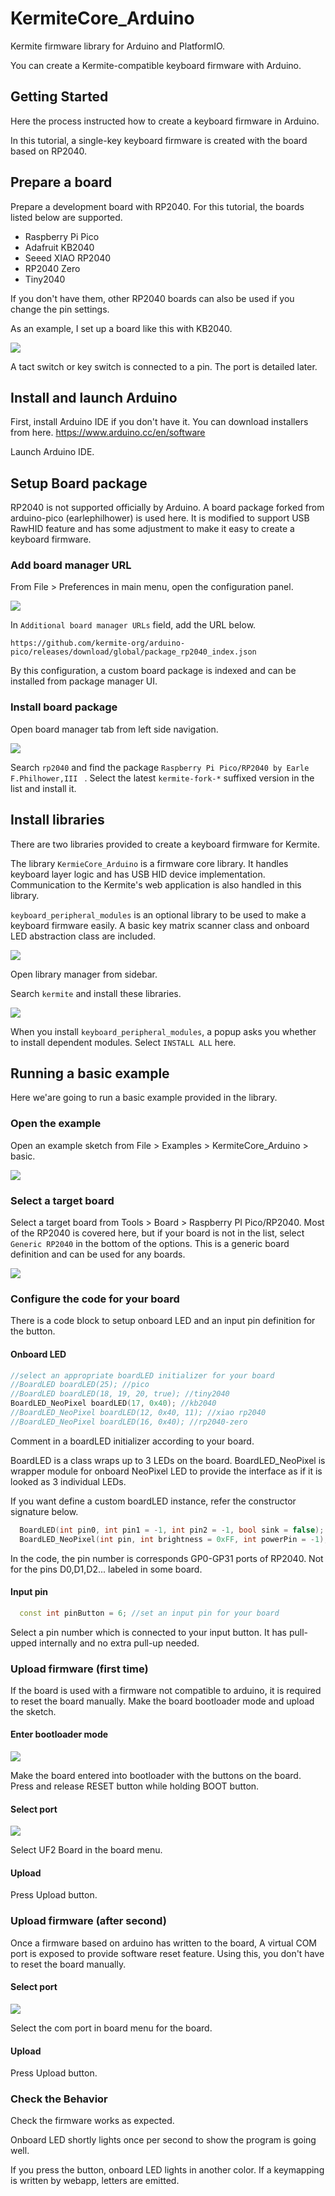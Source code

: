 # KermiteCore_Arduino

Kermite firmware library for Arduino and PlatformIO.

You can create a Kermite-compatible keyboard firmware with Arduino.

## Getting Started
 
Here the process instructed how to create a keyboard firmware in Arduino.

In this tutorial, a single-key keyboard firmware is created with the board based on RP2040.

## Prepare a board

Prepare a development board with RP2040.
For this tutorial, the boards listed below are supported.

- Raspberry Pi Pico
- Adafruit KB2040
- Seeed XIAO RP2040
- RP2040 Zero
- Tiny2040

If you don't have them, other RP2040 boards can also be used if you change the pin settings.

As an example, I set up a board like this with KB2040.

<!-- ![](https://i.gyazo.com/c4a33994214317d46f5bd8b0a2822a85.png) -->

![](https://i.gyazo.com/67cc005212fe9d83c00a4a4c7bfcd149.png)

A tact switch or key switch is connected to a pin. The port is detailed later.


## Install and launch Arduino 
First, install Arduino IDE if you don't have it.
You can download installers from here.
https://www.arduino.cc/en/software

Launch Arduino IDE.

## Setup Board package

RP2040 is not supported officially by Arduino.
A board package forked from arduino-pico (earlephilhower) is used here. It is modified to support USB RawHID feature and has some adjustment to make it easy to create a keyboard firmware.

### Add board manager URL

From File > Preferences in main menu, open the configuration panel.

![](https://i.gyazo.com/68b76da9df8147c45c2fcf279f6e4dec.png)

In `Additional board manager URLs` field, add the URL below.
```
https://github.com/kermite-org/arduino-pico/releases/download/global/package_rp2040_index.json
```

By this configuration, a custom board package is indexed and can be installed from package manager UI.

### Install board package

Open board manager tab from left side navigation.

<!-- ![](https://i.imgur.com/NOjQsAO.png) -->

![](https://i.gyazo.com/43a1f531f7c686b02cff66dcb94860da.png)

Search `rp2040` and find the package `Raspberry Pi Pico/RP2040 by Earle F.Philhower,III ` . Select the latest `kermite-fork-*` suffixed version in the list and install it.


## Install libraries

There are two libraries provided to create a keyboard firmware for Kermite.

The library `KermieCore_Arduino` is a firmware core library. It handles keyboard layer logic and has USB HID device implementation. Communication to the Kermite's web application is also handled in this library.

`keyboard_peripheral_modules` is an optional library to be used to make a keyboard firmware easily. A basic key matrix scanner class and onboard LED abstraction class are included.

![](https://i.gyazo.com/4e013dc76c4ac6153b288a1309194081.png)

Open library manager from sidebar.

Search `kermite` and install these libraries.


<!-- ![](https://i.gyazo.com/ced6762b7523faf55cc1f12b3e0bd44f.png) -->

![](https://i.gyazo.com/625c8fc58ff21a11c82955066813c430.png)

When you install `keyboard_peripheral_modules`, a popup asks you whether to install dependent modules. Select `INSTALL ALL` here.


## Running a basic example

Here we'are going to run a basic example provided in the library.

### Open the example

Open an example sketch from File > Examples > KermiteCore_Arduino > basic.

![](https://i.gyazo.com/cf65e8fdc2104f7be34c916f01e712f1.png)


### Select a target board
Select a target board from Tools > Board > Raspberry PI Pico/RP2040.
Most of the RP2040 is covered here, but if your board is not in the list, select `Generic RP2040` in the bottom of the options. This is a generic board definition and can be used for any boards.

![](https://i.gyazo.com/1325788532057c75f2ce5fdd0e03b810.png)

### Configure the code for your board

There is a code block to setup onboard LED and an input pin definition for the button.

#### Onboard LED

```cpp
//select an appropriate boardLED initializer for your board
//BoardLED boardLED(25); //pico
//BoardLED boardLED(18, 19, 20, true); //tiny2040
BoardLED_NeoPixel boardLED(17, 0x40); //kb2040
//BoardLED_NeoPixel boardLED(12, 0x40, 11); //xiao rp2040
//BoardLED_NeoPixel boardLED(16, 0x40); //rp2040-zero
```
Comment in a boardLED initializer according to your board.

BoardLED is a class wraps up to 3 LEDs on the board.
BoardLED_NeoPixel is wrapper module for onboard NeoPixel LED to provide the interface as if it is looked as 3 individual LEDs.

If you want define a custom boardLED instance, refer the constructor signature below.

```cpp
  BoardLED(int pin0, int pin1 = -1, int pin2 = -1, bool sink = false);
  BoardLED_NeoPixel(int pin, int brightness = 0xFF, int powerPin = -1);
```

In the code, the pin number is corresponds GP0-GP31 ports of RP2040. Not for the pins D0,D1,D2... labeled in some board.

#### Input pin

```cpp
  const int pinButton = 6; //set an input pin for your board
```
  Select a pin number which is connected to your input button. It has pull-upped internally and no extra pull-up needed.

### Upload firmware (first time)

If the board is used with a firmware not compatible to arduino, it is required to reset the board manually. Make the board bootloader mode and upload the sketch.

#### Enter bootloader mode

![](https://i.gyazo.com/bdaf62ed5a1a49fb0d61c0dc12f429b1.png)

Make the board entered into bootloader with the buttons on the board.
Press and release RESET button while holding BOOT button.

#### Select port

![](https://i.gyazo.com/1d037dd22fab1b9628374ef725b3f1c6.png)

Select UF2 Board in the board menu.

#### Upload

Press Upload button.

### Upload firmware (after second)

Once a firmware based on arduino has written to the board, A virtual COM port is exposed to provide software reset feature. Using this, you don't have to reset the board manually.

#### Select port

![](https://i.gyazo.com/b066b5752703be6b15ef8684d5c38788.png)

Select the com port in board menu for the board.

#### Upload

Press Upload button.

### Check the Behavior

Check the firmware works as expected.

Onboard LED shortly lights once per second to show the program is going well.

If you press the button, onboard LED lights in another color.
If a keymapping is written by webapp, letters are emitted.
